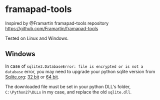 framapad-tools
==============

Inspired by @Framartin framapad-tools repository
https://github.com/Framartin/framapad-tools

Tested on Linux and Windows.

## Windows

In case of `sqlite3.DatabaseError: file is encrypted or is not a database` error, you may need to upgrade your python sqlite version 
from [Sqlite.org](http://www.sqlite.org/download.html): 
[32 bit](http://www.sqlite.org/2014/sqlite-dll-win32-x86-3080500.zip) or [64 bit](http://www.sqlite.org/2014/sqlite-dll-win64-x64-3080500.zip).

The downloaded file must be set in your python DLL's folder, `C:\Python27\DLLs` in my case, and replace the old `sqlite.dll`.

